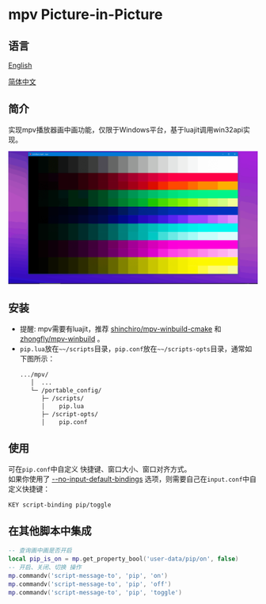 # mpv Picture-in-Picture

## 语言
[English](README.md)

[简体中文](README_zh.md)

## 简介
实现mpv播放器画中画功能，仅限于Windows平台，基于luajit调用win32api实现。

![mpv-pip.gif](mpv-pip.gif)

## 安装
- 提醒: mpv需要有luajit，推荐 [shinchiro/mpv-winbuild-cmake](https://github.com/shinchiro/mpv-winbuild-cmake/releases) 和 [zhongfly/mpv-winbuild](https://github.com/zhongfly/mpv-winbuild/releases) 。
- `pip.lua`放在`~~/scripts`目录，`pip.conf`放在`~~/scripts-opts`目录，通常如下图所示：
    ```
    .../mpv/
       │  ...
       └─ /portable_config/
          ├─ /scripts/
          │    pip.lua
          ├─ /script-opts/
          │    pip.conf
    ```
## 使用
可在`pip.conf`中自定义 快捷键、窗口大小、窗口对齐方式。\
如果你使用了 [--no-input-default-bindings](https://mpv.io/manual/stable/#options-no-input-default-bindings) 选项，则需要自己在`input.conf`中自定义快捷键：
```
KEY script-binding pip/toggle
```

## 在其他脚本中集成
```lua
-- 查询画中画是否开启
local pip_is_on = mp.get_property_bool('user-data/pip/on', false)
-- 开启、关闭、切换 操作
mp.commandv('script-message-to', 'pip', 'on')
mp.commandv('script-message-to', 'pip', 'off')
mp.commandv('script-message-to', 'pip', 'toggle')
```

